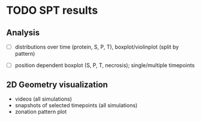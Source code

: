 # TODO SPT results

## Analysis
- [ ] distributions over time (protein, S, P, T), boxplot/violinplot (split by pattern)
- [ ] position dependent boxplot (S, P, T, necrosis); single/multiple timepoints


## 2D Geometry visualization
- videos (all simulations)
- snapshots of selected timepoints (all simulations)
- zonation pattern plot
